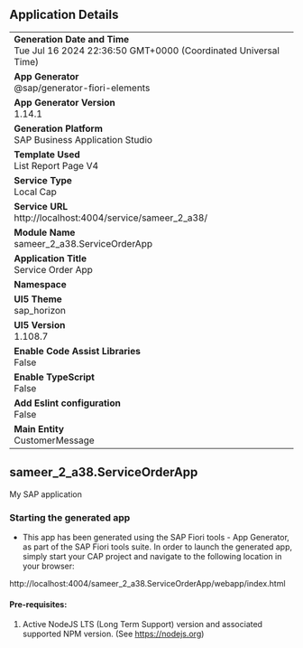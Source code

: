 ## Application Details
|               |
| ------------- |
|**Generation Date and Time**<br>Tue Jul 16 2024 22:36:50 GMT+0000 (Coordinated Universal Time)|
|**App Generator**<br>@sap/generator-fiori-elements|
|**App Generator Version**<br>1.14.1|
|**Generation Platform**<br>SAP Business Application Studio|
|**Template Used**<br>List Report Page V4|
|**Service Type**<br>Local Cap|
|**Service URL**<br>http://localhost:4004/service/sameer_2_a38/
|**Module Name**<br>sameer_2_a38.ServiceOrderApp|
|**Application Title**<br>Service Order App|
|**Namespace**<br>|
|**UI5 Theme**<br>sap_horizon|
|**UI5 Version**<br>1.108.7|
|**Enable Code Assist Libraries**<br>False|
|**Enable TypeScript**<br>False|
|**Add Eslint configuration**<br>False|
|**Main Entity**<br>CustomerMessage|

## sameer_2_a38.ServiceOrderApp

My SAP application

### Starting the generated app

-   This app has been generated using the SAP Fiori tools - App Generator, as part of the SAP Fiori tools suite.  In order to launch the generated app, simply start your CAP project and navigate to the following location in your browser:

http://localhost:4004/sameer_2_a38.ServiceOrderApp/webapp/index.html

#### Pre-requisites:

1. Active NodeJS LTS (Long Term Support) version and associated supported NPM version.  (See https://nodejs.org)


